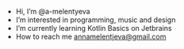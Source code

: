 - Hi, I’m @a-melentyeva
- I’m interested in programming, music and design
- I’m currently learning Kotlin Basics on Jetbrains
- How to reach me annamelentjeva@gmail.com

<!---
a-melentyeva/a-melentyeva is a ✨ special ✨ repository because its `README.md` (this file) appears on your GitHub profile.
You can click the Preview link to take a look at your changes.
--->
